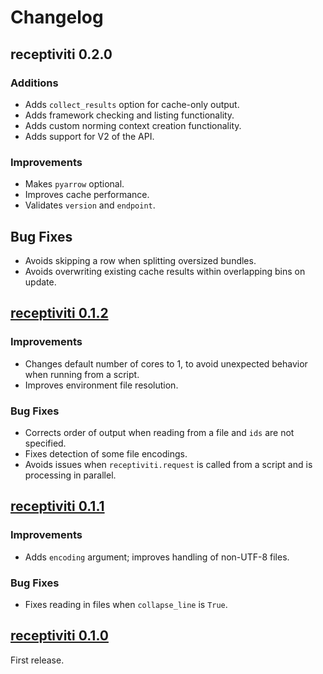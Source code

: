 # Changelog

## receptiviti 0.2.0

### Additions

- Adds `collect_results` option for cache-only output.
- Adds framework checking and listing functionality.
- Adds custom norming context creation functionality.
- Adds support for V2 of the API.

### Improvements

- Makes `pyarrow` optional.
- Improves cache performance.
- Validates `version` and `endpoint`.

## Bug Fixes

- Avoids skipping a row when splitting oversized bundles.
- Avoids overwriting existing cache results within overlapping bins on update.

## [receptiviti 0.1.2](https://pypi.org/project/receptiviti/0.1.2)

### Improvements

- Changes default number of cores to 1, to avoid unexpected behavior when running from a script.
- Improves environment file resolution.

### Bug Fixes

- Corrects order of output when reading from a file and `ids` are not specified.
- Fixes detection of some file encodings.
- Avoids issues when `receptiviti.request` is called from a script and is processing in parallel.

## [receptiviti 0.1.1](https://pypi.org/project/receptiviti/0.1.1)

### Improvements

- Adds `encoding` argument; improves handling of non-UTF-8 files.

### Bug Fixes

- Fixes reading in files when `collapse_line` is `True`.

## [receptiviti 0.1.0](https://pypi.org/project/receptiviti/0.1.0)

First release.
